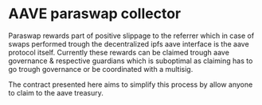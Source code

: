 # AAVE paraswap collector

Paraswap rewards part of positive slippage to the referrer which in case of swaps performed trough the decentralized ipfs aave interface is the aave protocol itself.
Currently these rewards can be claimed trough aave governance & respective guardians which is suboptimal as claiming has to go trough governance or be coordinated with a multisig.

The contract presented here aims to simplify this process by allow anyone to claim to the aave treasury.
